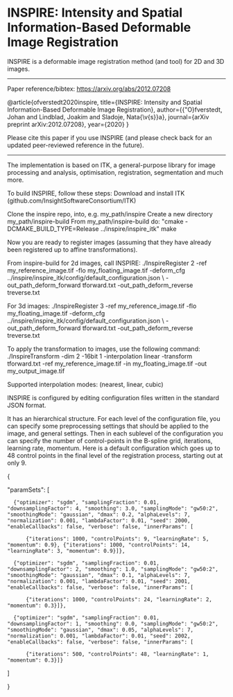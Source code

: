 # INSPIRE: Intensity and Spatial Information-Based Deformable Image Registration

INSPIRE is a deformable image registration method (and tool) for 2D and 3D images.

------

Paper reference/bibtex: https://arxiv.org/abs/2012.07208

@article{ofverstedt2020inspire,
  title={INSPIRE: Intensity and Spatial Information-Based Deformable Image Registration},
  author={{\"O}fverstedt, Johan and Lindblad, Joakim and Sladoje, Nata{\v{s}}a},
  journal={arXiv preprint arXiv:2012.07208},
  year={2020}
}

Please cite this paper if you use INSPIRE (and please check back for an updated peer-reviewed reference in the future).

------

The implementation is based on ITK, a general-purpose library for image processing and analysis, optimisation, registration, segmentation and much more.

To build INSPIRE, follow these steps:
Download and install ITK (github.com/InsightSoftwareConsortium/ITK)

Clone the inspire repo, into, e.g. my_path/inspire
Create a new directory my_path/inspire-build
From my_path/inspire-build do: "cmake -DCMAKE\_BUILD\_TYPE=Release ../inspire/inspire\_itk"
make

Now you are ready to register images (assuming that they have already been registered up to affine transformations).

From inspire-build for 2d images, call INSPIRE:
./InspireRegister 2 -ref my\_reference\_image.tif -flo my\_floating\_image.tif -deform_cfg ../inspire/inspire\_itk/config/default\_configuration.json \\
    -out\_path\_deform\_forward tforward.txt -out\_path\_deform\_reverse treverse.txt

For 3d images:
./InspireRegister 3 -ref my\_reference\_image.tif -flo my\_floating\_image.tif -deform_cfg ../inspire/inspire\_itk/config/default\_configuration.json \\
    -out\_path\_deform\_forward tforward.txt -out\_path\_deform\_reverse treverse.txt
    
To apply the transformation to images, use the following command:
./InspireTransform -dim 2 -16bit 1 -interpolation linear -transform tforward.txt -ref my\_reference\_image.tif -in my\_floating\_image.tif -out my\_output\_image.tif

Supported interpolation modes: (nearest, linear, cubic)

INSPIRE is configured by editing configuration files written in the standard JSON format.

It has an hierarchical structure. For each level of the configuration file, you can specify some preprocessing settings that should be applied to the image, and general settings. Then in each sublevel of the configuration you can specify the number of control-points in the B-spline grid, iterations, learning rate, momentum.
Here is a default configuration which goes up to 48 control points in the final level of the registration process, starting out at only 9.

{

  "paramSets": [
  
      {"optimizer": "sgdm", "samplingFraction": 0.01, "downsamplingFactor": 4, "smoothing": 3.0, "samplingMode": "gw50:2", "smoothingMode": "gaussian", "dmax": 0.2, "alphaLevels": 7, "normalization": 0.001, "lambdaFactor": 0.01, "seed": 2000, "enableCallbacks": false, "verbose": false, "innerParams": [
      
          {"iterations": 1000, "controlPoints": 9, "learningRate": 5, "momentum": 0.9}, {"iterations": 1000, "controlPoints": 14, "learningRate": 3, "momentum": 0.9}]},
          
      {"optimizer": "sgdm", "samplingFraction": 0.01, "downsamplingFactor": 2, "smoothing": 1.0, "samplingMode": "gw50:2", "smoothingMode": "gaussian", "dmax": 0.1, "alphaLevels": 7, "normalization": 0.001, "lambdaFactor": 0.01, "seed": 2001, "enableCallbacks": false, "verbose": false, "innerParams": [
      
          {"iterations": 1000, "controlPoints": 24, "learningRate": 2, "momentum": 0.3}]},
          
      {"optimizer": "sgdm", "samplingFraction": 0.01, "downsamplingFactor": 1, "smoothing": 0.0, "samplingMode": "gw50:2", "smoothingMode": "gaussian", "dmax": 0.05, "alphaLevels": 7, "normalization": 0.001, "lambdaFactor": 0.01, "seed": 2002, "enableCallbacks": false, "verbose": false, "innerParams": [
      
          {"iterations": 500, "controlPoints": 48, "learningRate": 1, "momentum": 0.3}]}
          
]

}

